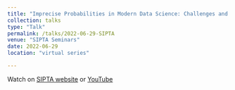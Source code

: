 ```yaml
---
title: "Imprecise Probabilities in Modern Data Science: Challenges and Opportunities"
collection: talks
type: "Talk"
permalink: /talks/2022-06-29-SIPTA
venue: "SIPTA Seminars"
date: 2022-06-29
location: "virtual series"

---
```



Watch on [SIPTA website](https://sipta.org/events/sipta-seminars/) or [YouTube](https://youtu.be/rNVWyG-0XgA)

